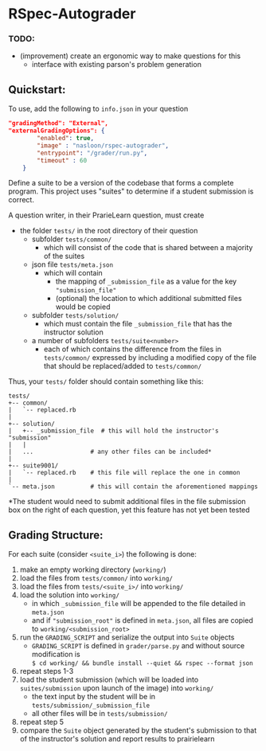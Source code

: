 # RSpec-Autograder

### TODO:
- (improvement) create an ergonomic way to make questions for this 
  - interface with existing parson's problem generation

## Quickstart:

To use, add the following to  `info.json`  in your question 
```json
"gradingMethod": "External",
"externalGradingOptions": {
        "enabled": true,
        "image" : "nasloon/rspec-autograder",
        "entrypoint": "/grader/run.py",
        "timeout" : 60
    }
```

Define a suite to be a version of the codebase that forms a complete program. This project uses "suites" to determine if a student submission is correct. 

A question writer, in their PrarieLearn question, must create 
- the folder `tests/` in the root directory of their question 
  - subfolder `tests/common/`
    - which will consist of the code that is shared between a majority of the suites
  - json file `tests/meta.json`
    - which will contain 
      - the mapping of `_submission_file` as a value for the key `"submission_file"`
      - (optional) the location to which additional submitted files would be copied
  - subfolder `tests/solution/`
    - which must contain the file `_submission_file` that has the instructor solution
  - a number of subfolders `tests/suite<number>`
    - each of which contains the difference from the files in `tests/common/` expressed by including a modified copy of the file that should be replaced/added to `tests/common/`

Thus, your `tests/` folder should contain something like this:
```
tests/
+-- common/
|   `-- replaced.rb
|
+-- solution/
|   +-- _submission_file  # this will hold the instructor's "submission"
|   |
|   ...                # any other files can be included*
|
+-- suite9001/
|   `-- replaced.rb    # this file will replace the one in common
|
`-- meta.json          # this will contain the aforementioned mappings
```
*The student would need to submit additional files in the file submission box on the right of each question, yet this feature has not yet been tested

## Grading Structure:

For each suite (consider `<suite_i>`) the following is done:
1) make an empty working directory (`working/`)
2) load the files from `tests/common/` into `working/`
3) load the files from `tests/<suite_i>/` into `working/`  
4) load the solution into `working/`
    - in which `_submission_file` will be appended to the file detailed in `meta.json`
    - and if `"submission_root"` is defined in `meta.json`, all files are copied to `working/<submission_root>`
5) run the `GRADING_SCRIPT` and serialize the output into `Suite` objects
    - `GRADING_SCRIPT` is defined in `grader/parse.py` and without source modification is   
      ```$ cd working/ && bundle install --quiet && rspec --format json```
6) repeat steps 1-3
7) load the student submission (which will be loaded into `suites/submission` upon launch of the image) into `working/`
    - the text input by the student will be in `tests/submission/_submission_file`
    - all other files will be in `tests/submission/`
8) repeat step 5
9)  compare the `Suite` object generated by the student's submission to that of the instructor's solution and report results to prairielearn

